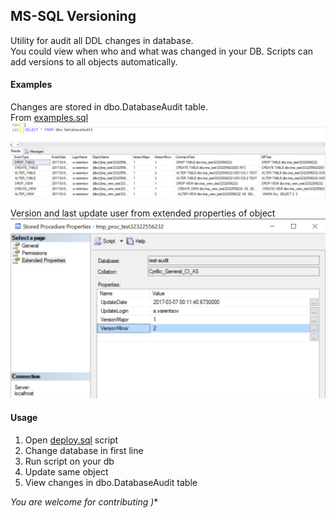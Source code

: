 ## MS-SQL Versioning
Utility for audit all DDL changes in database.  
You could view when who and what was changed in your DB. Scripts can add versions to all objects automatically. 

#### Examples
Changes are stored in dbo.DatabaseAudit table.  
From [examples.sql](/examples.sql)   
![dbo.DatabaseAudit](/content/database_audit.png "dbo.DatabaseAudit")

Version and last update user from extended properties of object   
![Extended properties](/content/extended_properties.png "Extended properties")

#### Usage
1. Open [deploy.sql](/deploy.sql) script
2. Change database in first line
3. Run script on your db
4. Update same object
5. View changes in dbo.DatabaseAudit table


*You are welcome for contributing )**
